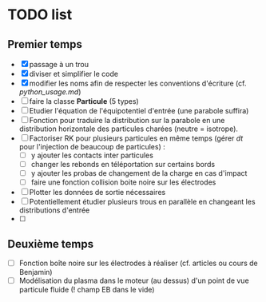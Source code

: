 # TODO list

## Premier temps
- [x] passage à un trou
- [x] diviser et simplifier le code
- [x] modifier les noms afin de respecter les conventions d'écriture (cf. *python_usage.md*)
- [ ] faire la classe **Particule** (5 types)
- [ ] Etudier l'équation de l'équipotentiel d'entrée (une parabole suffira)
- [ ] Fonction pour traduire la distribution sur la parabole en une distribution horizontale des particules charées (neutre = isotrope).
- [ ] Factoriser RK pour plusieurs particules en même temps (gérer *dt* pour l'injection de beaucoup de particules) :
    - [ ] y ajouter les contacts inter particules
    - [ ] changer les rebonds en téléportation sur certains bords
    - [ ] y ajouter les probas de changement de la charge en cas d'impact
    - [ ] faire une fonction collision boite noire sur les électrodes
- [ ] Plotter les données de sortie nécessaires
- [ ] Potentiellement étudier plusieurs trous en parallèle en changeant les distributions d'entrée
- [ ] 

## Deuxième temps 
- [ ] Fonction boîte noire sur les électrodes à réaliser (cf. articles ou cours de Benjamin)
- [ ] Modélisation du plasma dans le moteur (au dessus) d'un point de vue particule fluide (! champ EB dans le vide)
